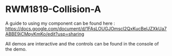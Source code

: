 # RWM1819-Collision-A

A guide to using my component can be found here : https://docs.google.com/document/d/1FAsLOUGJOmscl2QxKucBelJZXkUa7ABBE9iCMpyKmKo/edit?usp=sharing

All demos are interactive and the controls can be found in the console of the demo.